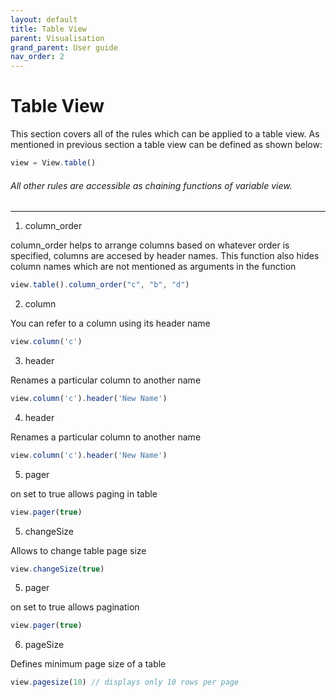 ```yaml
---
layout: default
title: Table View
parent: Visualisation
grand_parent: User guide
nav_order: 2
---
```


# Table View

This section covers all of the rules which can be applied to a table view. As mentioned in previous section a table view can be defined as shown below:

```js
view = View.table()   
```
######   All other rules are accessible as chaining functions of variable view.
---

1)   column_order

column_order helps to arrange columns based on whatever order is specified, columns are accesed by header names. This function also hides column names which are not mentioned as arguments in the function

```js
view.table().column_order("c", "b", "d")  
```

2)   column

You can refer to a column using its header name

```js
view.column('c')
```

3)   header

Renames a particular column to another name

```js
view.column('c').header('New Name')
```

4)   header

Renames a particular column to another name

```js
view.column('c').header('New Name')
```
5)   pager

on set to true allows paging in table  

```js
view.pager(true)
```

5)   changeSize

Allows to change table page size  

```js
view.changeSize(true)
```

5)   pager

on set to true allows pagination

```js
view.pager(true)
```

6)   pageSize

Defines minimum page size of a table

```js
view.pagesize(10) // displays only 10 rows per page
```
